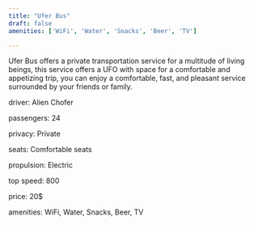 ```yaml
---
title: "Ufer Bus"
draft: false
amenities: ['WiFi', 'Water', 'Snacks', 'Beer', 'TV']

---
```

Ufer Bus offers a private transportation service for a multitude of living beings, this service offers a UFO with space for a comfortable and appetizing trip, you can enjoy a comfortable, fast, and pleasant service surrounded by your friends or family.

driver: Alien Chofer

passengers: 24

privacy: Private

seats: Comfortable seats

propulsion: Electric

top speed: 800

price: 20$

amenities: WiFi, Water, Snacks, Beer, TV

